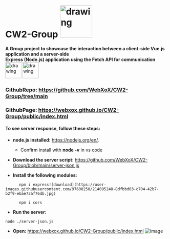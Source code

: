 # CW2-Group <img src="https://user-images.githubusercontent.com/97600250/214095303-f1c64d45-f289-492e-a4ee-4e418f015f0c.png" alt="drawing" style="width:100px;"/>

**A Group project to showcase the interaction between a client-side Vue.js application and a server-side <br /> Express (Node.js) application using the Fetch API for communication** <br />
<img src="https://user-images.githubusercontent.com/97600250/214097142-2046604d-9ba9-4e4d-9a07-d8aede78edfa.png" alt="drawing" style="width:50px;"/>
<img src="https://user-images.githubusercontent.com/97600250/214097785-fb9d784a-6624-4312-a332-5399cdfe7b9e.png" alt="drawing" style="width:50px;"/>

### GithubRepo: https://github.com/WebXoX/CW2-Group/tree/main
### GithubPage:  https://webxox.github.io/CW2-Group/public/index.html

#### To see server response, follow these steps:
* **node.js installed:** https://nodejs.org/en/.

     * Confirm install with **node -v** in vs code

* **Download the server script:** https://github.com/WebXoX/CW2-Group/blob/main/server-json.js

* **Install the following modules:** 

```
      npm i express![download](https://user-images.githubusercontent.com/97600250/214095248-8dfbbd03-c704-42b7-b2f9-ebae73af76db.jpg)

      npm i cors
```
* **Run the server:**
```
node ./server-json.js
```
* **Open:** https://webxox.github.io/CW2-Group/public/index.html
![image](https://user-images.githubusercontent.com/97600250/214094691-1feb5009-bc97-495c-9074-599779f65520.png)

